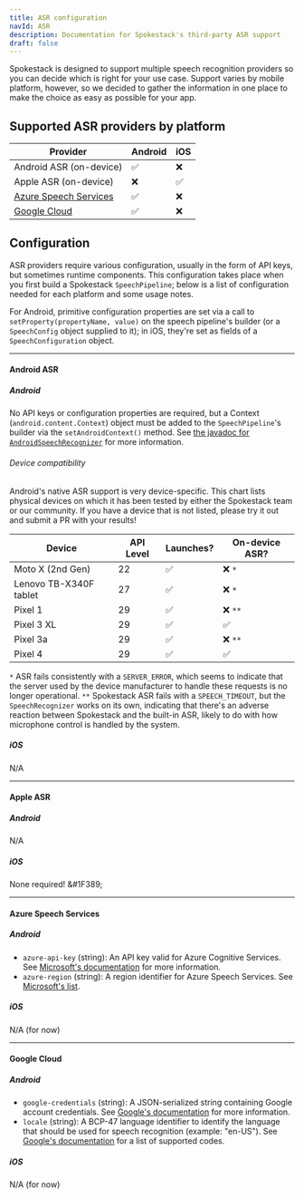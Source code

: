 ```yaml
---
title: ASR configuration
navId: ASR
description: Documentation for Spokestack's third-party ASR support
draft: false
---
```


Spokestack is designed to support multiple speech recognition providers so you can decide which is right for your use case. Support varies by mobile platform, however, so we decided to gather the information in one place to make the choice as easy as possible for your app.

## Supported ASR providers by platform

| Provider                                                                                                | Android  | iOS      |
| ------------------------------------------------------------------------------------------------------- | -------- | -------- |
| Android ASR (on-device)                                                                                 | &#9989;  | &#10060; |
| Apple ASR (on-device)                                                                                   | &#10060; | &#9989;  |
| [Azure Speech Services](https://azure.microsoft.com/en-us/services/cognitive-services/speech-services/) | &#9989;  | &#10060; |
| [Google Cloud](https://cloud.google.com/speech-to-text)                                                 | &#9989;  | &#10060; |

## Configuration

ASR providers require various configuration, usually in the form of API keys, but sometimes runtime components. This configuration takes place when you first build a Spokestack `SpeechPipeline`; below is a list of configuration needed for each platform and some usage notes.

For Android, primitive configuration properties are set via a call to `setProperty(propertyName, value)` on the speech pipeline's builder (or a `SpeechConfig` object supplied to it); in iOS, they're set as fields of a `SpeechConfiguration` object.

---

#### Android ASR

##### Android

No API keys or configuration properties are required, but a Context (`android.content.Context`) object must be added to the `SpeechPipeline`'s builder via the `setAndroidContext()` method. See [the javadoc for `AndroidSpeechRecognizer`](https://www.javadoc.io/doc/io.spokestack/spokestack-android/latest/io/spokestack/spokestack/android/AndroidSpeechRecognizer.html) for more information.

###### Device compatibility

Android's native ASR support is very device-specific. This chart lists physical devices on which it has been tested by either the Spokestack team or our community. If you have a device that is not listed, please try it out and submit a PR with your results!

| Device                 | API Level | Launches?          | On-device ASR?     |
| ---------------------- | --------- | ------------------ | ------------------ |
| Moto X (2nd Gen)       | 22        | :white_check_mark: | :x: `*`            |
| Lenovo TB-X340F tablet | 27        | :white_check_mark: | :x: `*`            |
| Pixel 1                | 29        | :white_check_mark: | :x: `**`           |
| Pixel 3 XL             | 29        | :white_check_mark: | :white_check_mark: |
| Pixel 3a               | 29        | :white_check_mark: | :x: `**`           |
| Pixel 4                | 29        | :white_check_mark: | :white_check_mark: |

`*` ASR fails consistently with a `SERVER_ERROR`, which seems to indicate that the server used by the device manufacturer to handle these requests is no longer operational.
`**` Spokestack ASR fails with a `SPEECH_TIMEOUT`, but the `SpeechRecognizer` works on its own, indicating that there's an adverse reaction between Spokestack and the built-in ASR, likely to do with how microphone control is handled by the system.

##### iOS

N/A

---

#### Apple ASR

##### Android

N/A

##### iOS

None required! &#1F389;

---

#### Azure Speech Services

##### Android

- `azure-api-key` (string): An API key valid for Azure Cognitive Services. See [Microsoft's documentation](https://azure.microsoft.com/en-us/try/cognitive-services/?api=speech-services) for more information.
- `azure-region` (string): A region identifier for Azure Speech Services. See [Microsoft's list](https://docs.microsoft.com/en-us/azure/cognitive-services/speech-service/regions).

##### iOS

N/A (for now)

---

#### Google Cloud

##### Android

- `google-credentials` (string): A JSON-serialized string containing Google account credentials. See [Google's documentation](https://cloud.google.com/docs/authentication/getting-started#creating_a_service_account) for more information.
- `locale` (string): A BCP-47 language identifier to identify the language that should be used for speech recognition (example: "en-US"). See [Google's documentation](https://cloud.google.com/speech-to-text/docs/languages) for a list of supported codes.

##### iOS

N/A (for now)
